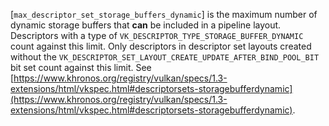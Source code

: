 [`max_descriptor_set_storage_buffers_dynamic`] is the maximum number of
dynamic storage buffers that  **can**  be included in a pipeline layout.
Descriptors with a type of
`VK_DESCRIPTOR_TYPE_STORAGE_BUFFER_DYNAMIC` count against this
limit.
Only descriptors in descriptor set layouts created without the
`VK_DESCRIPTOR_SET_LAYOUT_CREATE_UPDATE_AFTER_BIND_POOL_BIT` bit set
count against this limit.
See [https://www.khronos.org/registry/vulkan/specs/1.3-extensions/html/vkspec.html#descriptorsets-storagebufferdynamic](https://www.khronos.org/registry/vulkan/specs/1.3-extensions/html/vkspec.html#descriptorsets-storagebufferdynamic).